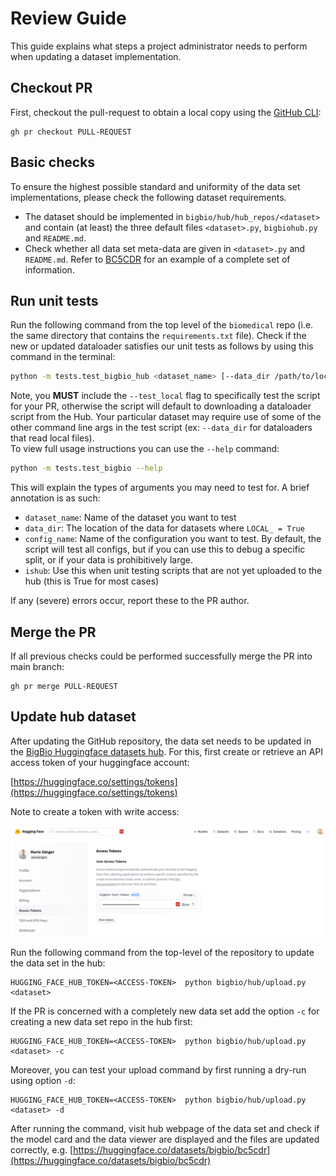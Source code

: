 # Review Guide

This guide explains what steps a project administrator needs to perform when updating a dataset 
implementation.

## Checkout PR
First, checkout the pull-request to obtain a local copy using the [GitHub CLI](https://cli.github.com/):
```
gh pr checkout PULL-REQUEST
```

## Basic checks

To ensure the highest possible standard and uniformity of the data set implementations, please check the following dataset requirements.

- The dataset should be implemented in `bigbio/hub/hub_repos/<dataset>` and contain (at least) the three default 
files `<dataset>.py`, `bigbiohub.py` and `README.md`.
- Check whether all data set meta-data are given in `<dataset>.py` and `README.md`. Refer to 
[BC5CDR](bigbio/hub/hub_repos/bc5cdr/) for an example of a complete set of information.


## Run unit tests

Run the following command from the top level of the `biomedical` repo (i.e. the same directory that contains the `requirements.txt` file). 
Check if the new or updated dataloader satisfies our unit tests as follows by using this command in the terminal:

```bash
python -m tests.test_bigbio_hub <dataset_name> [--data_dir /path/to/local/data] --test_local
```

Note, you **MUST** include the `--test_local` flag to specifically test the script for your PR, otherwise 
the script will default to downloading a dataloader script from the Hub. Your particular dataset may 
require use of some of the other command line args in the test script (ex: `--data_dir` for dataloaders 
that read local files).
<br>
To view full usage instructions you can use the `--help` command:

```bash
python -m tests.test_bigbio --help
```
This will explain the types of arguments you may need to test for. A brief annotation is as such:

- `dataset_name`: Name of the dataset you want to test
- `data_dir`: The location of the data for datasets where `LOCAL_ = True`
- `config_name`: Name of the configuration you want to test. By default, the script will test all configs, but if you can use this to debug a specific split, or if your data is prohibitively large.
- `ishub`: Use this when unit testing scripts that are not yet uploaded to the hub (this is True for most cases)

If any (severe) errors occur, report these to the PR author.

## Merge the PR
If all previous checks could be performed successfully merge the PR into main branch:
```
gh pr merge PULL-REQUEST
```

## Update hub dataset
After updating the GitHub repository, the data set needs to be updated in the [BigBio Huggingface 
datasets hub](https://huggingface.co/bigbio). For this, first create or retrieve an API access token
of your huggingface account:

[https://huggingface.co/settings/tokens](https://huggingface.co/settings/tokens)

Note to create a token with write access:

![Screenshot HF access token](docs/_static/img/acess_token.png)


Run the following command from the top-level of the repository to update the data set in the hub:
```
HUGGING_FACE_HUB_TOKEN=<ACCESS-TOKEN>  python bigbio/hub/upload.py <dataset>
```

If the PR is concerned with a completely new data set add the option `-c` for creating a new data
set repo in the hub first:
```
HUGGING_FACE_HUB_TOKEN=<ACCESS-TOKEN>  python bigbio/hub/upload.py <dataset> -c
```

Moreover, you can test your upload command by first running a dry-run using option `-d`:
```
HUGGING_FACE_HUB_TOKEN=<ACCESS-TOKEN>  python bigbio/hub/upload.py <dataset> -d
```

After running the command, visit hub webpage of the data set and check if the model card and the data 
viewer are displayed and the files are updated correctly, e.g. 
[https://huggingface.co/datasets/bigbio/bc5cdr](https://huggingface.co/datasets/bigbio/bc5cdr)
